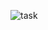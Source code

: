 ![task](https://github.com/meka4k/ProjeOyunApi/assets/60526501/5c1da1e0-376e-46bd-a4fe-4dabf43a797c)
